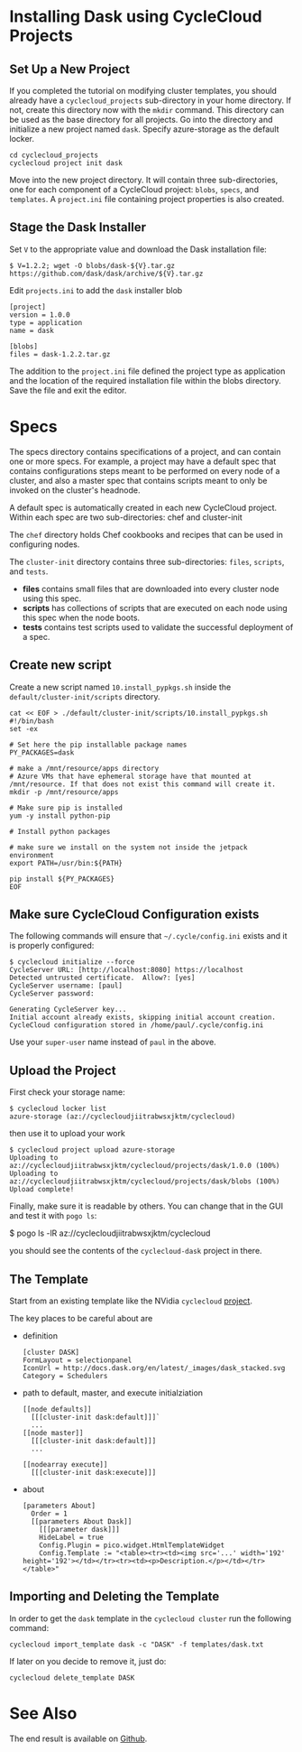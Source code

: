 # Installing Dask using CycleCloud Projects

## Set Up a New Project

If you completed the tutorial on modifying cluster templates, you should already have a `cyclecloud_projects` sub-directory in your home directory. If not, create this directory now with the `mkdir` command. This directory can be used as the base directory for all projects. Go into the directory and initialize a new project named `dask`. Specify azure-storage as the default locker.

    cd cyclecloud_projects
    cyclecloud project init dask

Move into the new project directory. It will contain three sub-directories, one for each component of a CycleCloud project: `blobs`, `specs`, and `templates`. A `project.ini` file containing project properties is also created.


## Stage the Dask Installer

Set `V` to the appropriate value and download the Dask installation file:

    $ V=1.2.2; wget -O blobs/dask-${V}.tar.gz https://github.com/dask/dask/archive/${V}.tar.gz

Edit `projects.ini` to add the `dask` installer blob

    [project]
    version = 1.0.0
    type = application
    name = dask

    [blobs]
    files = dask-1.2.2.tar.gz

The addition to the `project.ini` file defined the project type as application and the location of the required installation file within the blobs directory. Save the file and exit the editor.

# Specs

The specs directory contains specifications of a project, and can contain one or more specs. For example, a project may have a default spec that contains configurations steps meant to be performed on every node of a cluster, and also a master spec that contains scripts meant to only be invoked on the cluster's headnode.

A default spec is automatically created in each new CycleCloud project. Within each spec are two sub-directories: chef and cluster-init

The `chef` directory holds Chef cookbooks and recipes that can be used in configuring nodes.

The `cluster-init` directory contains three sub-directories: `files`, `scripts`, and `tests`.

* **files** contains small files that are downloaded into every cluster node using this spec.
* **scripts** has collections of scripts that are executed on each node using this spec when the node boots.
* **tests** contains test scripts used to validate the successful deployment of a spec.

## Create new script

Create a new script named `10.install_pypkgs.sh` inside the `default/cluster-init/scripts` directory.

    cat << EOF > ./default/cluster-init/scripts/10.install_pypkgs.sh
    #!/bin/bash
    set -ex

    # Set here the pip installable package names
    PY_PACKAGES=dask

    # make a /mnt/resource/apps directory
    # Azure VMs that have ephemeral storage have that mounted at /mnt/resource. If that does not exist this command will create it.
    mkdir -p /mnt/resource/apps

    # Make sure pip is installed
    yum -y install python-pip

    # Install python packages

    # make sure we install on the system not inside the jetpack environment
    export PATH=/usr/bin:${PATH}

    pip install ${PY_PACKAGES}
    EOF

## Make sure CycleCloud Configuration exists

The following commands will ensure that `~/.cycle/config.ini` exists and it is properly configured:

    $ cyclecloud initialize --force
    CycleServer URL: [http://localhost:8080] https://localhost
    Detected untrusted certificate.  Allow?: [yes]
    CycleServer username: [paul]
    CycleServer password:
    
    Generating CycleServer key...
    Initial account already exists, skipping initial account creation.
    CycleCloud configuration stored in /home/paul/.cycle/config.ini

Use your `super-user` name instead of `paul` in the above.

## Upload the Project

First check your storage name:

    $ cyclecloud locker list
    azure-storage (az://cyclecloudjiitrabwsxjktm/cyclecloud)

then use it to upload your work

    $ cyclecloud project upload azure-storage
    Uploading to az://cyclecloudjiitrabwsxjktm/cyclecloud/projects/dask/1.0.0 (100%)
    Uploading to az://cyclecloudjiitrabwsxjktm/cyclecloud/projects/dask/blobs (100%)
    Upload complete!

Finally, make sure it is readable by others. You can change that in the GUI and test it with `pogo ls`:

   $ pogo ls -lR az://cyclecloudjiitrabwsxjktm/cyclecloud

you should see the contents of the `cyclecloud-dask` project in there.

## The Template

Start from an existing template like the NVidia `cyclecloud` [project](https://github.com/Azure/cyclecloud-nvidia-gpu-cloud/blob/master/templates/sge-nvidia-gpu-cloud.txt).

The key places to be careful about are

* definition

      [cluster DASK]
      FormLayout = selectionpanel
      IconUrl = http://docs.dask.org/en/latest/_images/dask_stacked.svg
      Category = Schedulers

* path to default, master, and execute initialziation

      [[node defaults]]
        [[[cluster-init dask:default]]]`
        ...
      [[node master]]
        [[[cluster-init dask:default]]]
        ...
       
      [[nodearray execute]]
        [[[cluster-init dask:execute]]]

* about

      [parameters About]
        Order = 1
        [[parameters About Dask]]
          [[[parameter dask]]]
          HideLabel = true
          Config.Plugin = pico.widget.HtmlTemplateWidget
          Config.Template := "<table><tr><td><img src='...' width='192' height='192'></td></tr><tr><td><p>Description.</p></td></tr></table>"

## Importing and Deleting the Template

In order to get the `dask` template in the `cyclecloud cluster` run the following command:

    cyclecloud import_template dask -c "DASK" -f templates/dask.txt

If later on you decide to remove it, just do:

    cyclecloud delete_template DASK

# See Also

The end result is available on [Github](https://github.com/pirofti/cyclecloud-dask).
